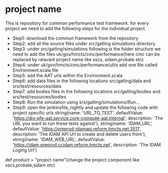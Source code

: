 # project name

This is repository for   common performance test framework. for every project we need to add the following steps for the individual project.
- Step1: download the common framework from the repository
- Step2: add all the source files under src/gatling simulations directory.
- Step3: under src/gatling/simulations following is the folder structure we need to add the files
uk/gov/hmcts/cmc/performance(here cmc can be replaced by relavant project name like sscs, sidam,probate etc)
- Step4: under uk/gov/hmcts/cmc/performance/utils add one file called Environment.scala file 
- Step5: add the AAT urls within the Environment.scala
- Step6: add data files in the following locations
src/gatling/data and srs/test/resources/data
- Step7: add bodies files in the following locations
src/gatling/bodies and srs/test/resources/bodies
- Step8: Run the simulation using srs/gatling/simulations/Run...
- Step9: open the jenkinsfile_nightly and update the following code with project specific urls 
 string(name: 'URL_TO_TEST', defaultValue: 'https://div-pfe-aat.service.core-compute-aat.internal', description: 'The URL you want to run these tests against'),
                string(name: 'IDAM_URL', defaultValue: 'https://preprod-idamapi.reform.hmcts.net:3511', description: 'The IDAM API Url to create and delete users from'),
                string(name: 'IDAM_WEB_URL', defaultValue: 'https://idam.preprod.ccidam.reform.hmcts.net', description: 'The IDAM Loging Url')
 
 def product = "project name"(change the project component like sscs,probate,sidam etc)

                
